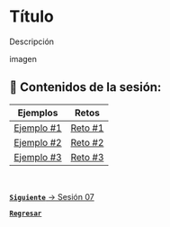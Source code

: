 # Título

Descripción

imagen

## :bookmark_tabs: Contenidos de la sesión:

| **Ejemplos**                           | **Retos**                     |
|----------------------------------------|-------------------------------|
| [Ejemplo #1](./work/Ejemplos/Ejemplo1) | [Reto #1](./work/Retos/Reto1) |
| [Ejemplo #2](./work/Ejemplos/Ejemplo2) | [Reto #2](./work/Retos/Reto2) |
| [Ejemplo #3](./work/Ejemplos/Ejemplo3) | [Reto #3](./work/Retos/Reto3) |

<br>

[**`Siguiente`** -> Sesión 07](../Sesion7)

[**`Regresar`**](../../../)
